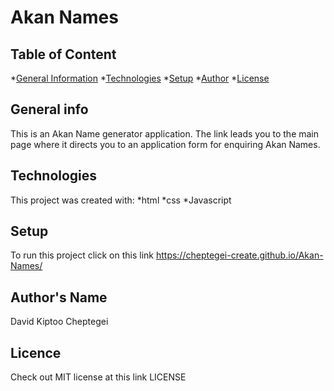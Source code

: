 # Akan Names
## Table of Content
*[General Information](#general-info)
*[Technologies](#technologies)
*[Setup](#setup)
*[Author](#author)
*[License](#license)
## General info
This is an Akan Name generator application. The link leads you to the main page where it directs you to an application form for enquiring Akan Names.
## Technologies
This project was created with:
*html
*css
*Javascript
## Setup
To run this project click on this link https://cheptegei-create.github.io/Akan-Names/
## Author's Name
David Kiptoo Cheptegei
## Licence
Check out MIT license at this link LICENSE
